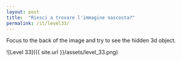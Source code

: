 ```yaml
---
layout: post
title:  "Riesci a trovare l'immagine nascosta?"
permalink: /it/level33/
---
```

Focus to the back of the image and try to see the hidden 3d object.

![Level 33]({{ site.url }}/assets/level_33.png)